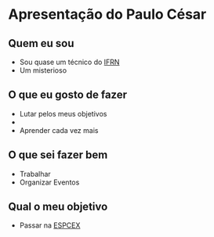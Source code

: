 # Apresentação do Paulo César

## Quem eu sou 
* Sou quase um técnico do [IFRN](http://portal.ifrn.edu.br/)
* Um misterioso

## O que eu gosto de fazer
* Lutar pelos meus objetivos
* 
* Aprender cada vez mais

## O que sei fazer bem
* Trabalhar 
* Organizar Eventos 

## Qual o meu objetivo
* Passar na [ESPCEX](http://www.espcex.ensino.eb.br/)
